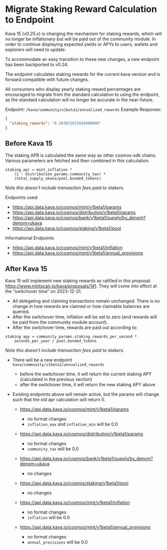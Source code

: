 # Migrate Staking Reward Calculation to Endpoint

Kava 15 (v0.25.x) is changing the mechanism for staking rewards, which will no longer be inflationary but will be paid out of the community module. In order to continue displaying expected yields or APYs to users, wallets and explorers will need to update.

To accommodate an easy transition to these new changes, a new endpoint has been backported to v0.24.

The endpoint calculates staking rewards for the current kava version and is forward compatible with future changes.

All consumers who display yearly staking reward percentages are encouraged to migrate from the standard calculation to using the endpoint, as the standard calculation will no longer be accurate in the near-future.

Endpoint: `/kava/community/v1beta1/annualized_rewards`
Example Response:
```json
{
  "staking_rewards": "0.203023625910000000"
}
```

## Before Kava 15
The staking APR is calculated the same way as other cosmos-sdk chains. Various parameters are fetched and then combined in this calculation:
```
staking_apr ≈ mint_inflation *
    (1 - distribution_params.community_tax) *
    (total_supply_ukava/pool.bonded_tokens)
```

_Note this doesn’t include transaction fees paid to stakers._

Endpoints used:

* https://api.data.kava.io/cosmos/mint/v1beta1/params
* https://api.data.kava.io/cosmos/distribution/v1beta1/params
* https://api.data.kava.io/cosmos/bank/v1beta1/supply/by_denom?denom=ukava
* https://api.data.kava.io/cosmos/staking/v1beta1/pool

Informational Endpoints

* https://api.data.kava.io/cosmos/mint/v1beta1/inflation
* https://api.data.kava.io/cosmos/mint/v1beta1/annual_provisions

## After Kava 15
Kava 15 will implement new staking rewards as ratified in this proposal: https://www.mintscan.io/kava/proposals/141. They will come into effect at the “switchover time” on 2023-12-31.

* All delegating and claiming transactions remain unchanged. There is no change in how rewards are claimed or how claimable balances are queried.
* After the switchover time, inflation will be set to zero (and rewards will be paid from the community module account).
* After the switchover time, rewards are paid out according to:
```
staking apy ≈ community_params.staking_rewards_per_second *
    seconds_per_year / pool.bonded_tokens
```

_Note this doesn’t include transaction fees paid to stakers._

* There will be a new endpoint `kava/community/v1beta1/annualized_rewards`
  * before the switchover time, it will return the current staking APY (calculated in the previous section)
  * after the switchover time, it will return the new staking APY above

* Existing endpoints above will remain active, but the params will change such that the old apr calculation will return 0.

  * https://api.data.kava.io/cosmos/mint/v1beta1/params
    *  no format changes
    *  `inflation_max` and `inflation_min` will be 0.0

  * https://api.data.kava.io/cosmos/distribution/v1beta1/params
    * no format changes
    * `community_tax` will be 0.0

  * https://api.data.kava.io/cosmos/bank/v1beta1/supply/by_denom?denom=ukava
    * no changes

  * https://api.data.kava.io/cosmos/staking/v1beta1/pool
    * no changes

  * https://api.data.kava.io/cosmos/mint/v1beta1/inflation
    * no format changes
    * `inflation` will be 0.0

  * https://api.data.kava.io/cosmos/mint/v1beta1/annual_provisions
    * no format changes
    * `annual_provisions` will be 0.0
